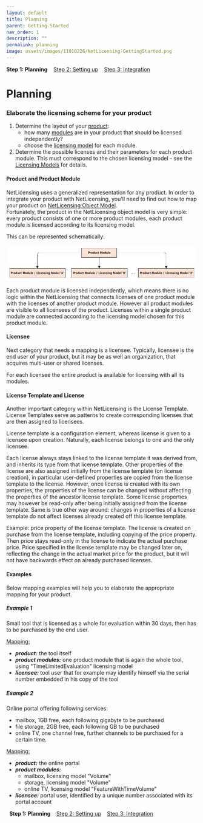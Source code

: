 ```yaml
---
layout: default
title: Planning
parent: Getting Started
nav_order: 1
description: ""
permalink: planning
image: assets/images/11010226/NetLicensing-GettingStarted.png
---
```


**Step 1: Planning** &nbsp;&nbsp; [Step 2: Setting up](setting-up) &nbsp;&nbsp; [Step 3: Integration](integration)

Planning
========

### Elaborate the licensing scheme for your product

1.  Determine the layout of your
    [product](object-model):
    -   how many [modules](object-model) are
        in your product that should be licensed independently?
    -   choose the [licensing
        model](object-model) for each module.
2.  Determine the possible licenses and their parameters for each
    product module. This must correspond to the chosen licensing model -
    see the [Licensing Models](licensing-models) for
    details.

#### Product and Product Module

NetLicensing uses a generalized representation for any product. In order
to integrate your product with NetLicensing, you'll need to find out how
to map your product on [NetLicensing Object
Model](object-model).  
Fortunately, the product in the NetLicensing object model is very
simple: every product consists of one or more product modules, each
product module is licensed according to its licensing model.

This can be represented schematically:

<img src="assets/images/11010227/15171597.png" class="confluence-embedded-image" />

Each product module is licensed independently, which means there is no
logic within the NetLicensing that connects licenses of one product
module with the licenses of another product module. However all product
modules are visible to all licensees of the product. Licenses within a
single product module are connected according to the licensing model
chosen for this product module.

#### Licensee

Next category that needs a mapping is a licensee. Typically, licensee is
the end user of your product, but it may be as well an organization,
that acquires multi-user or shared licenses.

For each licensee the entire product is available for licensing with all
its modules.

#### License Template and License

Another important category within NetLicensing is the License Template.
License Templates serve as patterns to create corresponding licenses
that are then assigned to licensees.

License template is a configuration element, whereas license is given to
a licensee upon creation. Naturally, each license belongs to one and the
only licensee.

Each license always stays linked to the license template it was derived
from, and inherits its type from that license template. Other properties
of the license are also assigned initially from the license template (on
license creation), in particular user-defined properties are copied from
the license template to the license. However, once license is created
with its own properties, the properties of the license can be changed
without affecting the properties of the ancestor license template. Some
license properties may however be read-only after being initially
assigned from the license template. Same is true other way around:
changes in properties of a license template do not affect licenses
already created off this license template.

Example: price property of the license template. The license is created
on purchase from the license template, including copying of the price
property. Then price stays read-only in the license to indicate the
actual purchase price. Price specified in the license template may be
changed later on, reflecting the change in the actual market price for
the product, but it will not have backwards effect on already purchased
licenses.

#### Examples

Below mapping examples will help you to elaborate the appropriate
mapping for your product.

##### Example 1

Small tool that is licensed as a whole for evaluation within 30 days,
then has to be purchased by the end user.

<span style="text-decoration: underline;">Mapping:</span>

-   ***product:*** the tool itself
-   ***product modules:*** one product module that is again the whole
    tool, using "TimeLimitedEvaluation" licensing model
-   ***licensee:*** tool user that for example may identify himself via
    the serial number embedded in his copy of the tool

##### Example 2

Online portal offering following services:

-   mailbox, 1GB free, each following gigabyte to be purchased
-   file storage, 2GB free, each following GB to be purchased
-   online TV, one channel free, further channels to be purchased for a
    certain time.

<span style="text-decoration: underline;">Mapping:</span>

-   ***product:*** the online portal
-   ***product modules:***
    -   mailbox, licensing model "Volume"
    -   storage, licensing model "Volume"
    -   online TV, licensing model "FeatureWithTimeVolume"
-   ***licensee:*** portal user, identified by a unique number
    associated with its portal account

 
**Step 1: Planning** &nbsp;&nbsp; [Step 2: Setting up](setting-up) &nbsp;&nbsp; [Step 3: Integration](integration)
